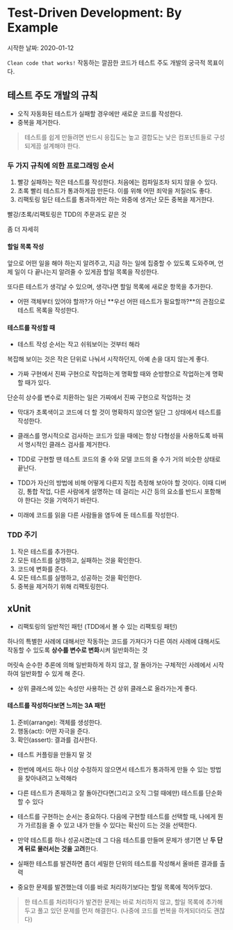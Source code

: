 # Test-Driven Development: By Example

시작한 날짜: 2020-01-12



`Clean code that works!` 작동하는 깔끔한 코드가 테스트 주도 개발의 궁극적 목표이다.



## 테스트 주도 개발의 규칙

- 오직 자동화된 테스트가 실패할 경우에만 새로운 코드를 작성한다.
- 중복을 제거한다.

> 테스트를 쉽게 만들려면 반드시 응집도는 높고 결합도는 낮은 컴포넌트들로 구성되게끔 설계해야 한다.



### 두 가지 규칙에 의한 프로그래밍 순서

1. 빨강
   실패하는 작은 테스트를 작성한다. 처음에는 컴파일조차 되지 않을 수 있다.
2. 초록
   빨리 테스트가 통과하게끔 만든다. 이를 위해 어떤 죄악을 저질러도 좋다.
3. 리팩토링
   일단 테스트를 통과하게만 하는 와중에 생겨난 모든 중복을 제거한다.

빨강/초록/리팩토링은 TDD의 주문과도 같은 것





좀 더 자세히

#### 할일 목록 작성

앞으로 어떤 일을 해야 하는지 알려주고, 지금 하는 일에 집중할 수 있도록 도와주며, 언제 일이 다 끝나는지 알려줄 수 있게끔 할일 목록을 작성한다.

또다른 테스트가 생각날 수 있으며, 생각나면 할일 목록에 새로운 항목을 추가한다.



- 어떤 객체부터 있어야 할까?가 아닌 **우선 어떤 테스트가 필요할까?**의 관점으로 테스트 목록을 작성한다.



#### 테스트를 작성할 때

- 테스트 작성 순서는 작고 쉬워보이는 것부터 해라

복잡해 보이는 것은 작은 단위로 나눠서 시작하던지, 아예 손을 대지 않는게 좋다.



- 가짜 구현에서 진짜 구현으로 작업하는게 명확할 때와 순방향으로 작업하는게 명확할 때가 있다.

단순히 상수를 변수로 치환하는 일은 가짜에서 진짜 구현으로 작업하는 것



- 막대가 초록색이고 코드에 더 할 것이 명확하지 않으면 일단 그 상태에서 테스트를 작성한다.



- 클래스를 명시적으로 검사하는 코드가 있을 때에는 항상 다형성을 사용하도록 바꿔서 명시적인 클래스 검사를 제거한다.



- TDD로 구현할 땐 테스트 코드의 줄 수와 모델 코드의 줄 수가 거의 비슷한 상태로 끝난다.
- TDD가 자신의 방법에 비해 어떻게 다른지 직접 측정해 보아야 할 것이다. 이때 디버깅, 통합 작업, 다른 사람에게 설명하는 데 걸리는 시간 등의 요소를 반드시 포함해야 한다는 것을 기억하기 바란다.



- 미래에 코드를 읽을 다른 사람들을 염두에 둔 테스트를 작성한다.



### TDD 주기

1. 작은 테스트를 추가한다.
2. 모든 테스트를 실행하고, 실패하는 것을 확인한다.
3. 코드에 변화를 준다.
4. 모든 테스트를 실행하고, 성공하는 것을 확인한다.
5. 중복을 제거하기 위해 리팩토링한다.



## xUnit 

- 리팩토링의 일반적인 패턴 (TDD에서 볼 수 있는 리팩토링 패턴)

하나의 특별한 사례에 대해서만 작동하는 코드를 가져다가 다른 여러 사례에 대해서도 작동할 수 있도록 **상수를 변수로 변화**시켜 일반화하는 것

머릿속 순수한 추론에 의해 일반화하게 하지 않고, 잘 돌아가는 구체적인 사례에서 시작하여 일반화할 수 있게 해 준다. 



- 상위 클래스에 있는 속성만 사용하는 건 상위 클래스로 올라가는게 좋다.



#### 테스트를 작성하다보면 느끼는 3A 패턴

1. 준비(arrange): 객체를 생성한다.
2. 행동(act): 어떤 자극을 준다.
3. 확인(assert): 결과를 검사한다.



- 테스트 커플링을 만들지 말 것
- 한번에 메서드 하나 이상 수정하지 않으면서 테스트가 통과하게 만들 수 있는 방법을 찾아내려고 노력해라
- 다른 테스트가 존재하고 잘 돌아간다면(그리고 오직 그럴 때에만) 테스트를 단순화할 수 있다

- 테스트를 구현하는 순서는 중요하다. 다음에 구현할 테스트를 선택할 때, 나에게 뭔가 가르침을 줄 수 있고 내가 만들 수 있다는 확신이 드는 것을 선택한다.
- 만약 테스트를 하나 성공시켰는데 그 다음 테스트를 만들며 문제가 생기면 난 **두 단계 뒤로 물러서는 것을 고려**한다.

- 실패한 테스트를 발견하면 좀더 세밀한 단위의 테스트를 작성해서 올바른 결과를 출력



- 중요한 문제를 발견했는데 이를 바로 처리하기보다는 할일 목록에 적어두었다.

> 한 테스트를 처리하다가 발견한 문제는 바로 처리하지 않고, 할일 목록에 추가해두고 풀고 있던 문제를 먼저 해결한다. (나중에 코드를 번복을 하게되더라도 괜찮다)



